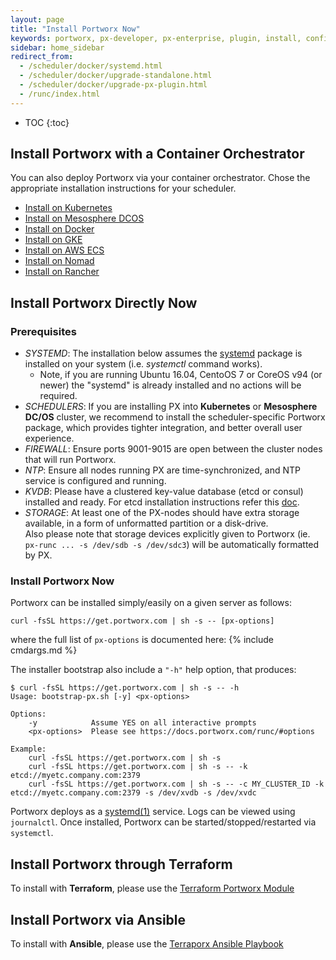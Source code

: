 ```yaml
---
layout: page
title: "Install Portworx Now"
keywords: portworx, px-developer, px-enterprise, plugin, install, configure, container, storage, runc, oci
sidebar: home_sidebar
redirect_from:
  - /scheduler/docker/systemd.html
  - /scheduler/docker/upgrade-standalone.html
  - /scheduler/docker/upgrade-px-plugin.html
  - /runc/index.html
---
```


* TOC
{:toc}

## Install Portworx with a Container Orchestrator
You can also deploy Portworx via your container orchestrator.  Chose the appropriate installation instructions for your scheduler.

* [Install on Kubernetes](/scheduler/kubernetes)
* [Install on Mesosphere DCOS](/scheduler/mesosphere-dcos/install.html)
* [Install on Docker](/scheduler/docker/install-standalone.html)
* [Install on GKE](/cloud/gcp/gke.html)
* [Install on AWS ECS](/cloud/aws/ecs.html)
* [Install on Nomad](/scheduler/nomad/install.html)
* [Install on Rancher](/scheduler/rancher/install.html)

## Install Portworx Directly Now

### Prerequisites

* *SYSTEMD*: The installation below assumes the [systemd](https://en.wikipedia.org/wiki/Systemd) package is installed on your system (i.e. _systemctl_ command works).
    - Note, if you are running Ubuntu 16.04, CentoOS 7 or CoreOS v94 (or newer) the "systemd" is already installed and no actions will be required.
* *SCHEDULERS*: If you are installing PX into **Kubernetes** or **Mesosphere DC/OS** cluster, we recommend to install the scheduler-specific Portworx package, which provides tighter integration, and better overall user experience.
* *FIREWALL*: Ensure ports 9001-9015 are open between the cluster nodes that will run Portworx.
* *NTP*: Ensure all nodes running PX are time-synchronized, and NTP service is configured and running.
* *KVDB*: Please have a clustered key-value database (etcd or consul) installed and ready. For etcd installation instructions refer this [doc](/maintain/etcd.html).
* *STORAGE*: At least one of the PX-nodes should have extra storage available, in a form of unformatted partition or a disk-drive.<br/> Also please note that storage devices explicitly given to Portworx (ie. `px-runc ... -s /dev/sdb -s /dev/sdc3`) will be automatically formatted by PX.

### Install Portworx Now

Portworx can be installed simply/easily on a given server as follows:

```
curl -fsSL https://get.portworx.com | sh -s -- [px-options]
```
where the full list of `px-options` is documented here:
{% include cmdargs.md %}

The installer bootstrap also include a `"-h"` help option, that produces:
```
$ curl -fsSL https://get.portworx.com | sh -s -- -h
Usage: bootstrap-px.sh [-y] <px-options>

Options:
    -y            Assume YES on all interactive prompts
    <px-options>  Please see https://docs.portworx.com/runc/#options

Example:
    curl -fsSL https://get.portworx.com | sh -s
    curl -fsSL https://get.portworx.com | sh -s -- -k etcd://myetc.company.com:2379
    curl -fsSL https://get.portworx.com | sh -s -- -c MY_CLUSTER_ID -k etcd://myetc.company.com:2379 -s /dev/xvdb -s /dev/xvdc
```

Portworx deploys as a [systemd(1)](https://en.wikipedia.org/wiki/Systemd) service.
Logs can be viewed using `journalctl`.
Once installed, Portworx can be started/stopped/restarted via `systemctl`.

## Install Portworx through Terraform

To install with **Terraform**, please use the [Terraform Portworx Module](https://registry.terraform.io/modules/portworx/portworx-instance/)

## Install Portworx via Ansible

To install with **Ansible**, please use the [Terraporx Ansible Playbook](https://github.com/portworx/terraporx/tree/master/automation/ansible/portworx)

